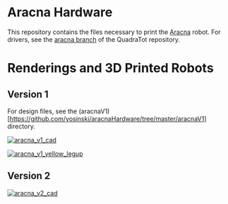 Aracna Hardware
=====================


This repository contains the files necessary to print the [Aracna](http://creativemachines.cornell.edu/aracna) robot. For drivers, see the [aracna branch](https://github.com/yosinski/QuadraTot/tree/aracna) of the QuadraTot repository.



Renderings and 3D Printed Robots
================================

Version 1
--------------------

For design files, see the (aracnaV1)[https://github.com/yosinski/aracnaHardware/tree/master/aracnaV1] directory.

[![aracna_v1_cad](https://github.com/yosinski/aracnaHardware/raw/master/pics/aracna_v1_cad.png)](https://github.com/yosinski/aracnaHardware/raw/master/pics/aracna_v1_cad.png)

[![aracna_v1_yellow_legup](https://github.com/yosinski/aracnaHardware/raw/master/pics/aracna_v1_yellow_legup.800.jpg)](https://github.com/yosinski/aracnaHardware/raw/master/pics/aracna_v1_yellow_legup.jpg)

Version 2
--------------------

[![aracna_v2_cad](https://github.com/yosinski/aracnaHardware/raw/master/pics/aracna_v2_cad.jpg)](https://github.com/yosinski/aracnaHardware/raw/master/pics/aracna_v2_cad.jpg)
